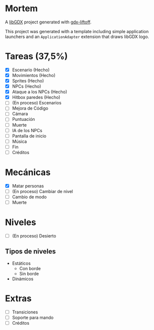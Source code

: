 # Mortem

A [libGDX](https://libgdx.com/) project generated with [gdx-liftoff](https://github.com/libgdx/gdx-liftoff).

This project was generated with a template including simple application launchers and an `ApplicationAdapter` extension that draws libGDX logo.

# Tareas (37,5%)

- [x] Escenario (Hecho)
- [x] Movimientos (Hecho)
- [x] Sprites (Hecho)
- [x] NPCs (Hecho)
- [x] Ataque a los NPCs (Hecho)
- [x] Hitbox paredes (Hecho)
- [ ] \(En proceso) Escenarios
- [ ] Mejora de Código
- [ ] Cámara
- [ ] Puntuación
- [ ] Muerte
- [ ] IA de los NPCs
- [ ] Pantalla de inicio
- [ ] Música
- [ ] Fin
- [ ] Créditos

# Mecánicas

- [x] Matar personas
- [ ] \(En proceso) Cambiar de nivel
- [ ] Cambio de modo
- [ ] Muerte

# Niveles

- [ ] \(En proceso) Desierto

## Tipos de niveles

- Estáticos
  - Con borde
  - Sin borde
- Dinámicos

# Extras

- [ ] Transiciones
- [ ] Soporte para mando
- [ ] Créditos